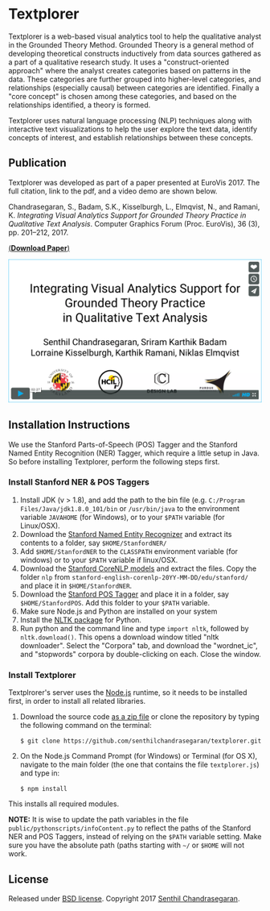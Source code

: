 # Textplorer

Textplorer is a web-based visual analytics tool to help the qualitative analyst in the Grounded Theory Method.
Grounded Theory is a general method of developing theoretical constructs
inductively from data sources gathered as a part of a qualitative
research study.
It uses a "construct-oriented approach" where the analyst creates
categories based on patterns in the data.
These categories are further grouped into higher-level categories, and
relationships (especially causal) between categories are identified.
Finally a "core concept" is chosen among these categories, and based on
the relationships identified, a theory is formed.

Textplorer uses natural language processing (NLP) techniques along with
interactive text visualizations to help the user explore the text data,
identify concepts of interest, and establish relationships between these
concepts.

## Publication
Textplorer was developed as part of a paper presented at EuroVis 2017.
The full citation, link to the pdf, and a video demo are shown below.

Chandrasegaran, S., Badam, S.K., Kisselburgh, L., Elmqvist, N., and
Ramani, K. _Integrating Visual Analytics Support for Grounded Theory
Practice in Qualitative Text Analysis_. Computer Graphics Forum (Proc.
EuroVis), 36 (3), pp. 201–212, 2017.

[(**Download Paper**)](https://senthilchandrasegaran.github.io/pages/pubs/pdfs/gthelper.pdf)

[![Click to play video](./textplorer_video.png)](https://vimeo.com/194922904 "Click to play video")




## Installation Instructions
We use the Stanford Parts-of-Speech (POS) Tagger and the Stanford Named
Entity Recognition (NER) Tagger, which require a little setup in Java.
So before installing Textplorer, perform the following steps first.

### Install Stanford NER & POS Taggers

1. Install JDK (v > 1.8), and add the path to the bin file (e.g.
  `C:/Program Files/Java/jdk1.8.0_101/bin` or `/usr/bin/java` to the environment variable `JAVAHOME` (for Windows), or to your `$PATH` variable (for Linux/OSX).
2. Download the [Stanford Named Entity Recognizer](http://nlp.stanford.edu/software/CRF-NER.html#Download)
  and extract its contents to a folder, say `$HOME/StanfordNER/`
3. Add `$HOME/StanfordNER` to the `CLASSPATH` environment variable (for
   windows) or to your `$PATH` variable if linux/OSX.
4. Download the [Stanford CoreNLP models](http://nlp.stanford.edu/software/stanford-english-corenlp-2018-10-05-models.jar)
  and extract the files. Copy the folder `nlp` from
  `stanford-english-corenlp-20YY-MM-DD/edu/stanford/` and place it in
  `$HOME/StanfordNER`.
5. Download the [Stanford POS Tagger]() and place it in a folder, say
   `$HOME/StanfordPOS`. Add this folder to your `$PATH` variable.
6. Make sure Node.js and Python are installed on your system
7. Install the [NLTK package](http://www.nltk.org/install.html) for
  Python.
8. Run python and the command line and type ``import nltk``, followed by
   ``nltk.download()``. This opens a download window titled "nltk
   downloader". Select the "Corpora" tab, and download the "wordnet_ic",
   and "stopwords" corpora by double-clicking on each. Close the window.

### Install Textplorer
Textplrorer's server uses the [Node.js](https://nodejs.org/) runtime, so
it needs to be installed first, in order to install all related
libraries.

1. Download the source code
  [as a zip file](https://github.com/senthilchandrasegaran/textplorer/archive/master.zip)
  or clone the repository by typing the following command on the terminal:

   ```shell
   $ git clone https://github.com/senthilchandrasegaran/textplorer.git
   ```

2. On the Node.js Command Prompt (for Windows) or Terminal (for OS X), navigate to the main folder (the one that contains the file `textplorer.js`) and type in:

   ```shell
   $ npm install
   ```

This installs all required modules.

**NOTE:**
It is wise to update the path variables in the file
`public/pythonscripts/infoContent.py` to reflect the paths of the
Stanford NER and POS Taggers, instead of relying on the `$PATH` variable setting. Make sure you have the absolute path (paths starting with `~/` or `$HOME` will not work.

## License
Released under [BSD license](https://opensource.org/licenses/BSD-3-Clause).
Copyright 2017 [Senthil Chandrasegaran](https://github.com/senthilchandrasegaran).
